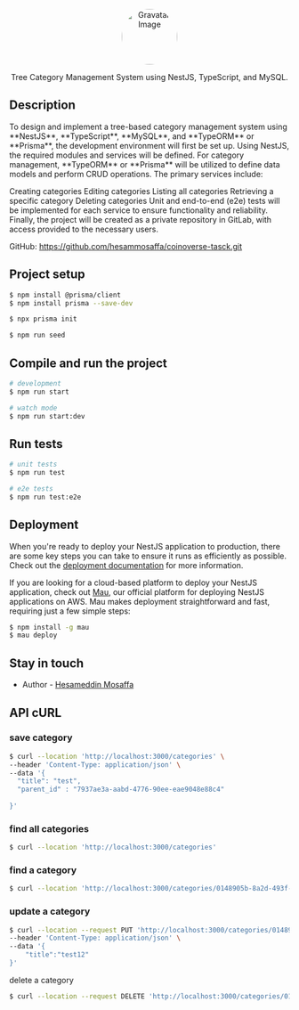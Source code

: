 <p align="center">
  <a href="https://www.gravatar.com/avatar/c6c195181e5f932711f11ef2663ffcdd">
    <img src="https://www.gravatar.com/avatar/c6c195181e5f932711f11ef2663ffcdd?s=200&d=identicon" alt="Gravatar Image" width="100" height="100" style="border-radius: 50%;">
  </a>
</p>



  <p align="center">Tree Category Management System using NestJS, TypeScript, and MySQL.</p>

  <!--[![Backers on Open Collective](https://opencollective.com/nest/backers/badge.svg)](https://opencollective.com/nest#backer)
  [![Sponsors on Open Collective](https://opencollective.com/nest/sponsors/badge.svg)](https://opencollective.com/nest#sponsor)-->

## Description
<p align="left"> To design and implement a tree-based category management system using **NestJS**, **TypeScript**, **MySQL**, and **TypeORM** or **Prisma**, the development environment will first be set up. Using NestJS, the required modules and services will be defined. For category management, **TypeORM** or **Prisma** will be utilized to define data models and perform CRUD operations.
The primary services include:

Creating categories
Editing categories
Listing all categories
Retrieving a specific category
Deleting categories
Unit and end-to-end (e2e) tests will be implemented for each service to ensure functionality and reliability. Finally, the project will be created as a private repository in GitLab, with access provided to the necessary users.

GitHub: https://github.com/hesammosaffa/coinoverse-tasck.git

</p>

## Project setup


```bash
$ npm install @prisma/client
$ npm install prisma --save-dev
```

```bash
$ npx prisma init
```

```bash
$ npm run seed
```


## Compile and run the project

```bash
# development
$ npm run start
```

```bash
# watch mode
$ npm run start:dev
```

## Run tests

```bash
# unit tests
$ npm run test
```

```bash
# e2e tests
$ npm run test:e2e
```

## Deployment

When you're ready to deploy your NestJS application to production, there are some key steps you can take to ensure it runs as efficiently as possible. Check out the [deployment documentation](https://docs.nestjs.com/deployment) for more information.

If you are looking for a cloud-based platform to deploy your NestJS application, check out [Mau](https://mau.nestjs.com), our official platform for deploying NestJS applications on AWS. Mau makes deployment straightforward and fast, requiring just a few simple steps:

```bash
$ npm install -g mau
$ mau deploy
```

## Stay in touch

- Author - [Hesameddin Mosaffa](www.linkedin.com/in/hesameddin-mosaffa)


## API cURL

### save category
```bash
$ curl --location 'http://localhost:3000/categories' \
--header 'Content-Type: application/json' \
--data '{
  "title": "test",
  "parent_id" : "7937ae3a-aabd-4776-90ee-eae9048e88c4"
  
}'
```
### find all categories
```bash
$ curl --location 'http://localhost:3000/categories'
```

### find a category
```bash
$ curl --location 'http://localhost:3000/categories/0148905b-8a2d-493f-b42f-cfb889ca9567'
```

### update a category
```bash
$ curl --location --request PUT 'http://localhost:3000/categories/0148905b-8a2d-493f-b42f-cfb889ca9567' \
--header 'Content-Type: application/json' \
--data '{
    "title":"test12"
}'
```

delete a category
```bash
$ curl --location --request DELETE 'http://localhost:3000/categories/0148905b-8a2d-493f-b42f-cfb889ca9567'
```